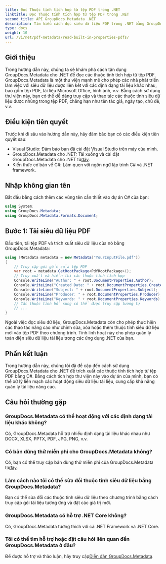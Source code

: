 ```yaml
---
title: Đọc Thuộc tính tích hợp từ tệp PDF trong .NET
linktitle: Đọc Thuộc tính tích hợp từ tệp PDF trong .NET
second_title: API GroupDocs.Metadata .NET
description: Tìm hiểu cách đọc siêu dữ liệu PDF trong .NET bằng GroupDocs.Metadata. Truy cập tên tác giả, ngày tạo, chủ đề, v.v. bằng mã C#.
type: docs
weight: 10
url: /vi/net/pdf-metadata/read-built-in-properties-pdfs/
---
```

## Giới thiệu
Trong hướng dẫn này, chúng ta sẽ khám phá cách tận dụng GroupDocs.Metadata cho .NET để đọc các thuộc tính tích hợp từ tệp PDF. GroupDocs.Metadata là một thư viện mạnh mẽ cho phép các nhà phát triển làm việc với siêu dữ liệu được liên kết với các định dạng tài liệu khác nhau, bao gồm tệp PDF, tài liệu Microsoft Office, hình ảnh, v.v. Bằng cách sử dụng thư viện này, bạn có thể dễ dàng truy cập và thao tác các thuộc tính siêu dữ liệu được nhúng trong tệp PDF, chẳng hạn như tên tác giả, ngày tạo, chủ đề, v.v.
## Điều kiện tiên quyết
Trước khi đi sâu vào hướng dẫn này, hãy đảm bảo bạn có các điều kiện tiên quyết sau:
- Visual Studio: Đảm bảo bạn đã cài đặt Visual Studio trên máy của mình.
-  GroupDocs.Metadata cho .NET: Tải xuống và cài đặt GroupDocs.Metadata cho .NET từ[đây](https://releases.groupdocs.com/metadata/net/).
- Kiến thức cơ bản về C#: Làm quen với ngôn ngữ lập trình C# và .NET framework.

## Nhập không gian tên
Bắt đầu bằng cách thêm các vùng tên cần thiết vào dự án C# của bạn:
```csharp
using System;
using GroupDocs.Metadata;
using GroupDocs.Metadata.Formats.Document;
```
## Bước 1: Tải siêu dữ liệu PDF
Đầu tiên, tải tệp PDF và trích xuất siêu dữ liệu của nó bằng GroupDocs.Metadata:
```csharp
using (Metadata metadata = new Metadata("YourInputFile.pdf"))
{
    // Truy cập gói gốc của tệp PDF
    var root = metadata.GetRootPackage<PdfRootPackage>();
    // Truy xuất và hiển thị các thuộc tính tích hợp
    Console.WriteLine("Author: " + root.DocumentProperties.Author);
    Console.WriteLine("Created Date: " + root.DocumentProperties.CreatedDate);
    Console.WriteLine("Subject: " + root.DocumentProperties.Subject);
    Console.WriteLine("Producer: " + root.DocumentProperties.Producer);
    Console.WriteLine("Keywords: " + root.DocumentProperties.Keywords);
    // Các thuộc tính bổ sung có thể được truy cập tương tự
    // ...
}
```
Ngoài việc đọc siêu dữ liệu, GroupDocs.Metadata còn cho phép thực hiện các thao tác nâng cao như chỉnh sửa, xóa hoặc thêm thuộc tính siêu dữ liệu mới vào tệp PDF theo chương trình. Tính linh hoạt này cho phép quản lý toàn diện siêu dữ liệu tài liệu trong các ứng dụng .NET của bạn.
## Phần kết luận
Trong hướng dẫn này, chúng tôi đã đề cập đến cách sử dụng GroupDocs.Metadata cho .NET để trích xuất các thuộc tính tích hợp từ tệp PDF bằng C#. Bằng cách tích hợp thư viện này vào dự án của mình, bạn có thể xử lý liền mạch các hoạt động siêu dữ liệu tài liệu, cung cấp khả năng quản lý tài liệu nâng cao.

## Câu hỏi thường gặp
### GroupDocs.Metadata có thể hoạt động với các định dạng tài liệu khác không?
Có, GroupDocs.Metadata hỗ trợ nhiều định dạng tài liệu khác nhau như DOCX, XLSX, PPTX, PDF, JPG, PNG, v.v.
### Có bản dùng thử miễn phí cho GroupDocs.Metadata không?
Có, bạn có thể truy cập bản dùng thử miễn phí của GroupDocs.Metadata từ[đây](https://releases.groupdocs.com/).
### Làm cách nào tôi có thể sửa đổi thuộc tính siêu dữ liệu bằng GroupDocs.Metadata?
Bạn có thể sửa đổi các thuộc tính siêu dữ liệu theo chương trình bằng cách truy cập gói tài liệu tương ứng và đặt các giá trị mới.
### GroupDocs.Metadata có hỗ trợ .NET Core không?
Có, GroupDocs.Metadata tương thích với cả .NET Framework và .NET Core.
### Tôi có thể tìm hỗ trợ hoặc đặt câu hỏi liên quan đến GroupDocs.Metadata ở đâu?
 Để được hỗ trợ và thảo luận, hãy truy cập[Diễn đàn GroupDocs.Metadata](https://forum.groupdocs.com/c/metadata/14).